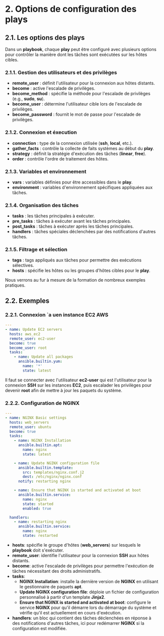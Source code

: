 # 2. Options de configuration des plays

## 2.1. Les options des plays

Dans un **playbook**, chaque **play** peut être configuré avec plusieurs options pour contrôler la manière dont les tâches sont exécutées sur les hôtes cibles.

### 2.1.1. Gestion des utilisateurs et des privilèges

- **remote_user** : définit l'utilisateur pour la connexion aux hôtes distants.
- **become** : active l'escalade de privilèges.
- **become_method** : spécifie la méthode pour l'escalade de privilèges (e.g., **sudo**, **su**).
- **become_user** : détermine l'utilisateur cible lors de l'escalade de privilèges.
- **become_password** : fournit le mot de passe pour l'escalade de privilèges.

### 2.1.2. Connexion et éxecution

- **connection** : type de la connexion utilisée (**ssh**, **local**, etc.).
- **gather_facts** : contrôle la collecte de faits systèmes au début du **play**.
- **strategy** : définit la stratégie d'exécution des tâches (**linear**, **free**).
- **order** : contrôle l'ordre de traitement des hôtes.

### 2.1.3. Variables et environnement

- **vars** : variables définies pour être accessibles dans le **play**.
- **environment** : variables d'environnement spécifiques appliquées aux tâches.

### 2.1.4. Organisation des tâches

- **tasks** : les tâches principales à exécuter.
- **pre_tasks** : tâches à exécuter avant les tâches principales.
- **post_tasks** : tâches à exécuter après les tâches principales.
- **handlers** : tâches spéciales déclenchées par des notifications d'autres tâches.

### 2.1.5. Filtrage et sélection

- **tags** : tags appliqués aux tâches pour permettre des exécutions sélectives.
- **hosts** : spécifie les hôtes ou les groupes d'hôtes cibles pour le **play**.

Nous verrons au fur à mesure de la formation de nombreux exemples pratiques.

## 2.2. Exemples

### 2.2.1. Connexion `a uen instance EC2 AWS

```YAML
---
- name: Update EC2 servers
  hosts: aws_ec2
  remote_user: ec2-user
  become: true
  become_user: root
  tasks:
    - name: Update all packages
      ansible.builtin.yum:
        name: '*'
        state: latest
```

Il faut se connecter avec l'utilisateur **ec2-user** qui est l'utilisateur pour la connexion **SSH** sur les instances **EC2**, puis escalader les privilèges pour devenir **root** afin de mettre à jour les paquets du système.

### 2.2.2. Configuration de NGINX

```YAML
---
- name: NGINX Basic settings
  hosts: web_servers
  remote_user: ubuntu
  become: true
  tasks:
    - name: NGINX Installation
      ansible.builtin.apt:
        name: nginx
        state: latest

    - name: Update NGINX configuration file
      ansible.builtin.template:
        src: templates/nginx.conf.j2
        dest: /etc/nginx/nginx.conf
      notify: restarting nginx

    - name: Ensure that NGINX is started and activated at boot
      ansible.builtin.service:
        name: nginx
        state: started
        enabled: true

  handlers:
    - name: restarting nginx
      ansible.builtin.service:
        name: nginx
        state: restarted
```

- **hosts**: spécifie le groupe d'hôtes (**web_servers**) sur lesquels le **playbook** doit s'exécuter.
- **remote_user**: identifie l'utilisateur pour la connexion **SSH** aux hôtes distants.
- **become**: active l'escalade de privilèges pour permettre l'exécution de tâches nécessitant des droits administratifs.
- **tasks**:
  - **NGINX Installation**: installe la dernière version de **NGINX** en utilisant le gestionnaire de paquets **apt**.
  - **Update NGINX configuration file**: déploie un fichier de configuration personnalisé à partir d'un template **Jinja2**.
  - **Ensure that NGINX is started and activated at boot**: configure le service **NGINX** pour qu'il démarre lors du démarrage du système et vérifie qu'il est actuellement en cours d'exécution.
- **handlers**: un bloc qui contient des tâches déclenchées en réponse à des notifications d'autres tâches, ici pour redémarrer **NGINX** si la configuration est modifiée.
